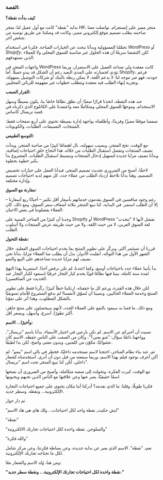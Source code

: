 ### القصة:

**كيف بدأت نقطة؟**

بداية "نقطة" كانت مع أول عميل لنا: متجر *HK*، متجر مميز على إنستغرام. تواصلت معنا صاحبته بطلب تصميم موقع إلكتروني مميز، وكانت قد وصلتنا عن طريق توصية من شخص آخر.

تحمّلنا المسؤولية وبدأنا نبحث عن الخيارات المتاحة. فكرنا في استخدام *WordPress* أو *Shopify*، لكن اكتشفنا سريعًا أن هذه الحلول غير مناسبة للسوق المحلي ولا للعملاء الذين نستهدفهم.

واجهات المتجر في WordPress كانت معقدة ولن تساعد العميل على الاستمرار، وربما تؤدي لخسارته على المدى البعيد رغم أن الشكل قد يبدو جميلًا. أما Shopify، فرغم جودته، فهو غير موجه لنا: لا يدعم اللغة، لا يمكن ربطه بالبنك أو شركات التوصيل بسهولة، وتجربة إنهاء الطلب فيه معقدة وتتطلب خطوات غير مفهومة للزبائن المحليين.

**القرار الصعب:**

عند هذه النقطة، اتخذنا قرارًا صعبًا: أن نطوّر نظامًا خاصًا بنا، يكون بسيطًا وسهل الاستخدام، وموجهًا للسوق المحلي ومتكاملًا معه واعتمدنا على الكاتلوج الذي ذكرناه في قصة تريسال كاساس.

صممنا موقعًا مميزًا وفريدًا، وأطلقناه بواجهة إدارة بسيطة تحتوي على أربع صفحات فقط: المنتجات، التصنيفات، الطلبات، والكوبونات.

**التوسع الطبيعي:**

مع الوقت، نجح المتجر، وبسبب سهولته، نال اهتمامًا كبيرًا من صاحبة المتجر، وبدأت تضيف المنتجات وتفضل استقبال الطلبات من خلاله. هذا النجاح خلق احتياجات إضافية، وبدأنا نضيف مزايا جديدة لتسهيل إدخال المنتجات وتبسيط استقبال الطلبات. المشروع بدأ يكبر خطوة بخطوة.

لاحقًا، أصبح من الضروري تحديث تصميم المتجر، فبدأنا العمل على خيارات تخصيص التصميم، وهنا بدأنا نلاحظ ازدياد الطلب من عملاء جدد، كل منهم لديه احتياجات تصميم وإدارة مختلفة.

**مقارنة مع السوق:**

رغم وجود منافسين في السوق يقدمون خدماتهم بأسعار أقل بكثير – أحيانًا ربع أسعارنا – إلا أن الطلب استمر. في البداية، كنا نبيع المتجر بثلاثة أضعاف سعر السوق، ومع ذلك، كان العملاء يفضلوننا في بعض الاحيان.

وجدنا أن كثيرًا من المتاجر المبنية على Shopify أو WordPress تفشل لأنها لا "تتحدث" لغة السوق العربي، لا من حيث اللغة، ولا من حيث طريقة عرض المنتجات ولا أسلوب الطلب.

**نقطة التحول:**

قررنا أن نستثمر أكثر، ونركّز على تطوير المنتج بما يخدم احتياجات السوق الفعلية. خلال الشهر الأول من هذا التوجّه، انقلبت الأدوار: بدل أن يطلب منا العملاء مزايا، بدأنا نحن نضيف لهم مزايا جديدة تساعدهم على البيع والنمو.

بدأ يأتينا عملاء جدد باحتياجات أوسع، وكما اعتدنا، لم نكن نرفض أحدًا. استمرينا بهذا النهج لمدة سنة كاملة، بنينا فيها نظامًا قويًا يخدم كبار التجار حرفيًا (سنعود لكبار التجار عند الحديث عن المنافسين).

لكن خلال هذه الفترة، ورغم كل ما حققناه، ارتكبنا خطأ كبيرًا: ركّزنا فقط على تطوير المنتج وخدمة العملاء الحاليين، ونسينا أن نُسوّق لأنفسنا! لم ندفع المشروع للأمام تسويقيًا بالشكل المطلوب، وهذا أثر على نموّنا.

ومع ذلك، ما قمنا به سيعود بالنفع على العملاء الجدد، لأنهم سيحصلون على منتج جاهز، أكثر تطورًا، أسرع، وأسهل، وبسعر أقل.

**وأخيرًا… الاسم:**

نسيت أن أخبركم عن الاسم. لم نكن بارعين في اختيار الأسماء. بدأنا باسم "تريسال"، وواجهنا دائمًا سؤال: "شو يعني؟"، وكان من الصعب على الناس حفظه. الاسم كان عشوائيًا، مكوّن من كلمتين، وبدون معنى واضح، لكن بدا لطيفًا.

ثم، عند بناء نظام المتاجر، احتجنا لاسم نستخدمه داخليًا، فخطر في بالي اسم "نيمو". لم أكن أعرف بوجود فيلم بهذا الاسم، وربما سمعته من قبل دون أن أدري. استخدمناه كشعار داخلي، لكن كنا نبيع المتجر تحت اسم "تريسال".

مع الوقت، كبرت الفكرة، وتحولت إلى منصة متكاملة. وأصبح من الضروري أن نمنحها اسمًا حقيقيًا، يعبر عنها وعن علاقتها مع الناس الذين تحبهم ويحبونها.

فكرنا طويلًا، وقلنا: ما الذي نقدمه؟ أدركنا أننا مكان يحتوي على جميع احتياجات التجارة الإلكترونية… ونقطة. وسطر جديد.

ثم دار حوار 

“ايش حكيت, نقطة واحد لكل احتياجات… ولك هاي هي هاد الاسم” 

“نقطة”

“والسلوجن. نقطة واحدة لكل احتياجات تجارتك الالكترونية” 

“والله فكرة”

نعم، "نقطة". الاسم الذي يعبر عن بداية جديدة، وعن بساطة فكرتنا، وعن مركز شامل لكل ما تحتاجه تجارتك الإلكترونية.

ومن هنا، وُلد الاسم والشعار معًا:

**"نقطة واحدة لكل احتياجات تجارتك الإلكترونية… ونقطة سطر جديد."**

##